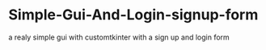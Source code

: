 # Simple-Gui-And-Login-signup-form
a realy simple gui with customtkinter with a sign up and login form 
